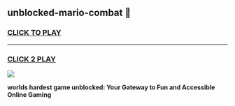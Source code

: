 
## unblocked-mario-combat 👋
<h3>
<a href="https://premium.freeplayer.one?title=unblocked-mario-combat&ref=14F">CLICK TO PLAY</a></h3>
<hr>

<h3>
<a href="https://premium.freeplayer.one?title=unblocked-mario-combat&ref=14F">CLICK 2 PLAY</a>
  
</h3>

<a href="https://premium.freeplayer.one?title=unblocked-mario-combat&ref=12F/"><img src="https://clearcache.store/games.png"></a>


**worlds hardest game unblocked: Your Gateway to Fun and Accessible Online Gaming**
